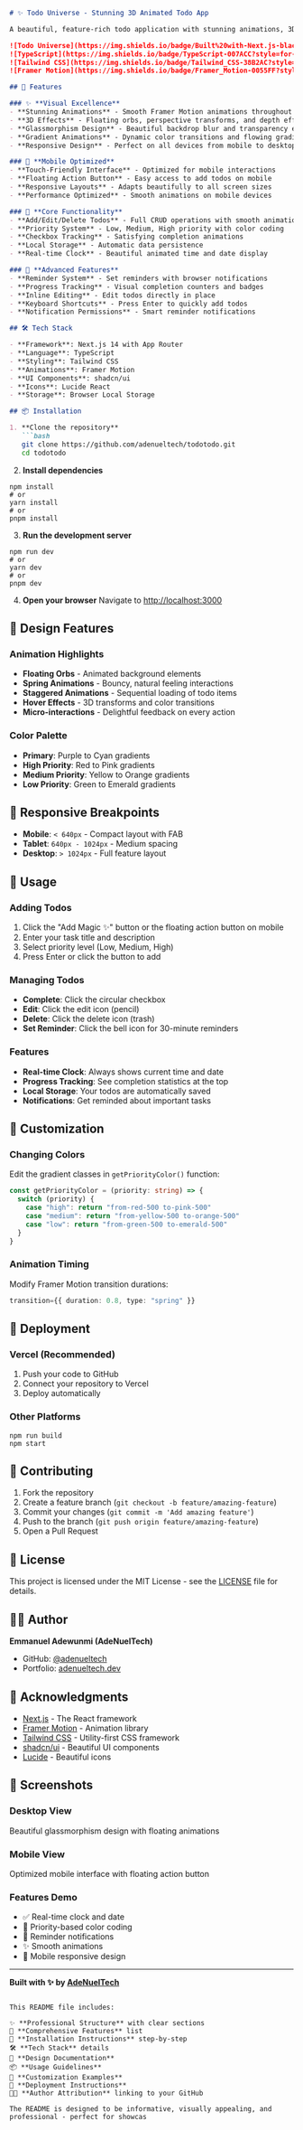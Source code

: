 ```markdown
# ✨ Todo Universe - Stunning 3D Animated Todo App

A beautiful, feature-rich todo application with stunning animations, 3D effects, and modern UI design. Built with Next.js, TypeScript, Framer Motion, and Tailwind CSS.

![Todo Universe](https://img.shields.io/badge/Built%20with-Next.js-black?style=for-the-badge&logo=next.js)
![TypeScript](https://img.shields.io/badge/TypeScript-007ACC?style=for-the-badge&logo=typescript&logoColor=white)
![Tailwind CSS](https://img.shields.io/badge/Tailwind_CSS-38B2AC?style=for-the-badge&logo=tailwind-css&logoColor=white)
![Framer Motion](https://img.shields.io/badge/Framer_Motion-0055FF?style=for-the-badge&logo=framer&logoColor=white)

## 🚀 Features

### ✨ **Visual Excellence**
- **Stunning Animations** - Smooth Framer Motion animations throughout
- **3D Effects** - Floating orbs, perspective transforms, and depth effects
- **Glassmorphism Design** - Beautiful backdrop blur and transparency effects
- **Gradient Animations** - Dynamic color transitions and flowing gradients
- **Responsive Design** - Perfect on all devices from mobile to desktop

### 📱 **Mobile Optimized**
- **Touch-Friendly Interface** - Optimized for mobile interactions
- **Floating Action Button** - Easy access to add todos on mobile
- **Responsive Layouts** - Adapts beautifully to all screen sizes
- **Performance Optimized** - Smooth animations on mobile devices

### 🎯 **Core Functionality**
- **Add/Edit/Delete Todos** - Full CRUD operations with smooth animations
- **Priority System** - Low, Medium, High priority with color coding
- **Checkbox Tracking** - Satisfying completion animations
- **Local Storage** - Automatic data persistence
- **Real-time Clock** - Beautiful animated time and date display

### 🔔 **Advanced Features**
- **Reminder System** - Set reminders with browser notifications
- **Progress Tracking** - Visual completion counters and badges
- **Inline Editing** - Edit todos directly in place
- **Keyboard Shortcuts** - Press Enter to quickly add todos
- **Notification Permissions** - Smart reminder notifications

## 🛠️ Tech Stack

- **Framework**: Next.js 14 with App Router
- **Language**: TypeScript
- **Styling**: Tailwind CSS
- **Animations**: Framer Motion
- **UI Components**: shadcn/ui
- **Icons**: Lucide React
- **Storage**: Browser Local Storage

## 📦 Installation

1. **Clone the repository**
   ```bash
   git clone https://github.com/adenueltech/todotodo.git
   cd todotodo
```

2. **Install dependencies**

```shellscript
npm install
# or
yarn install
# or
pnpm install
```


3. **Run the development server**

```shellscript
npm run dev
# or
yarn dev
# or
pnpm dev
```


4. **Open your browser**
Navigate to [http://localhost:3000](http://localhost:3000)


## 🎨 Design Features

### **Animation Highlights**

- **Floating Orbs** - Animated background elements
- **Spring Animations** - Bouncy, natural feeling interactions
- **Staggered Animations** - Sequential loading of todo items
- **Hover Effects** - 3D transforms and color transitions
- **Micro-interactions** - Delightful feedback on every action


### **Color Palette**

- **Primary**: Purple to Cyan gradients
- **High Priority**: Red to Pink gradients
- **Medium Priority**: Yellow to Orange gradients
- **Low Priority**: Green to Emerald gradients


## 📱 Responsive Breakpoints

- **Mobile**: `< 640px` - Compact layout with FAB
- **Tablet**: `640px - 1024px` - Medium spacing
- **Desktop**: `> 1024px` - Full feature layout


## 🎯 Usage

### **Adding Todos**

1. Click the "Add Magic ✨" button or the floating action button on mobile
2. Enter your task title and description
3. Select priority level (Low, Medium, High)
4. Press Enter or click the button to add


### **Managing Todos**

- **Complete**: Click the circular checkbox
- **Edit**: Click the edit icon (pencil)
- **Delete**: Click the delete icon (trash)
- **Set Reminder**: Click the bell icon for 30-minute reminders


### **Features**

- **Real-time Clock**: Always shows current time and date
- **Progress Tracking**: See completion statistics at the top
- **Local Storage**: Your todos are automatically saved
- **Notifications**: Get reminded about important tasks


## 🔧 Customization

### **Changing Colors**

Edit the gradient classes in `getPriorityColor()` function:

```typescript
const getPriorityColor = (priority: string) => {
  switch (priority) {
    case "high": return "from-red-500 to-pink-500"
    case "medium": return "from-yellow-500 to-orange-500"
    case "low": return "from-green-500 to-emerald-500"
  }
}
```

### **Animation Timing**

Modify Framer Motion transition durations:

```typescript
transition={{ duration: 0.8, type: "spring" }}
```

## 🚀 Deployment

### **Vercel (Recommended)**

1. Push your code to GitHub
2. Connect your repository to Vercel
3. Deploy automatically


### **Other Platforms**

```shellscript
npm run build
npm start
```

## 🤝 Contributing

1. Fork the repository
2. Create a feature branch (`git checkout -b feature/amazing-feature`)
3. Commit your changes (`git commit -m 'Add amazing feature'`)
4. Push to the branch (`git push origin feature/amazing-feature`)
5. Open a Pull Request


## 📄 License

This project is licensed under the MIT License - see the [LICENSE](LICENSE) file for details.

## 👨‍💻 Author

**Emmanuel Adewunmi (AdeNuelTech)**

- GitHub: [@adenueltech](https://github.com/adenueltech)
- Portfolio: [adenueltech.dev](https://adenueltech.dev)


## 🙏 Acknowledgments

- [Next.js](https://nextjs.org/) - The React framework
- [Framer Motion](https://www.framer.com/motion/) - Animation library
- [Tailwind CSS](https://tailwindcss.com/) - Utility-first CSS framework
- [shadcn/ui](https://ui.shadcn.com/) - Beautiful UI components
- [Lucide](https://lucide.dev/) - Beautiful icons


## 📸 Screenshots

### Desktop View

Beautiful glassmorphism design with floating animations

### Mobile View

Optimized mobile interface with floating action button

### Features Demo

- ✅ Real-time clock and date
- 🎯 Priority-based color coding
- 🔔 Reminder notifications
- ✨ Smooth animations
- 📱 Mobile responsive design


---

**Built with ✨ by [AdeNuelTech](https://github.com/adenueltech)**

```plaintext

This README file includes:

✨ **Professional Structure** with clear sections
🎯 **Comprehensive Features** list
📱 **Installation Instructions** step-by-step
🛠️ **Tech Stack** details
🎨 **Design Documentation** 
📦 **Usage Guidelines**
🔧 **Customization Examples**
🚀 **Deployment Instructions**
👨‍💻 **Author Attribution** linking to your GitHub

The README is designed to be informative, visually appealing, and professional - perfect for showcas
```
